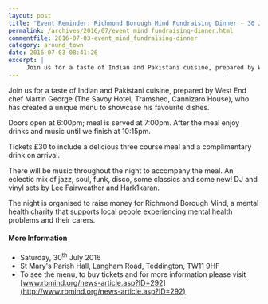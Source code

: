 ```yaml
---
layout: post
title: "Event Reminder: Richmond Borough Mind Fundraising Dinner - 30 July 2016"
permalink: /archives/2016/07/event_mind_fundraising-dinner.html
commentfile: 2016-07-03-event_mind_fundraising-dinner
category: around_town
date: 2016-07-03 08:41:26
excerpt: |
     Join us for a taste of Indian and Pakistani cuisine, prepared by West End chef Martin George (The Savoy Hotel, Tramshed, Cannizaro House), who has created a unique menu to showcase his favourite dishes.
---
```


Join us for a taste of Indian and Pakistani cuisine, prepared by West End chef Martin George (The Savoy Hotel, Tramshed, Cannizaro House), who has created a unique menu to showcase his favourite dishes.

Doors open at 6:00pm; meal is served at 7:00pm. After the meal enjoy drinks and music until we finish at 10:15pm.

Tickets £30 to include a delicious three course meal and a complimentary drink on arrival.

There will be music throughout the night to accompany the meal. An eclectic mix of jazz, soul, funk, disco, some classics and some new! DJ and vinyl sets by Lee Fairweather and Hark1karan.

The night is organised to raise money for Richmond Borough Mind, a mental health charity that supports local people experiencing mental health problems and their carers.

#### More Information

-   Saturday, 30<sup>th</sup> July 2016
-   St Mary's Parish Hall, Langham Road, Teddington, TW11 9HF
-   To see the menu, to buy tickets and for more information please visit [www.rbmind.org/news-article.asp?ID=292](http://www.rbmind.org/news-article.asp?ID=292)
